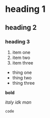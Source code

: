 # heading 1
## heading 2
### heading 3

1. item one
1. item two
1. item three

- thing one
- thing two
- thing three

**bold**

*italy idk man*

`code`

